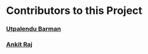 # Contributors to this Project

### [Utpalendu Barman](https://github.com/utpalendubarman)
### [Ankit Raj](https://github.com/ank1traj)
